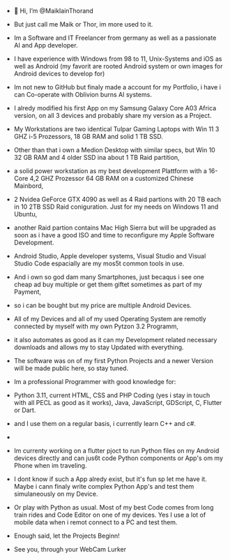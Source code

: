 - 👋 Hi, I’m @MaikIainThorand
- But just call me Maik or Thor, im more used to it.

- Im a Software and IT Freelancer from germany as well as a passionate AI and App developer.
- I have experience with Windows from 98 to 11, Unix-Systems and iOS as well as Android (my favorit are rooted Android system or own images for Android devices to develop for)

- Im not new to GitHub but finaly made a account for my Portfolio, i have i can Co-operate with Oblivion burns AI systems.
- I alredy modified his first App on my Samsung Galaxy Core A03 Africa version, on all 3 devices and probably share my version as a Project.

- My Workstations are two identical Tulpar Gaming Laptops with Win 11 3 GHZ i-5 Prozessors, 18 GB RAM and solid 1 TB SSD.
- Other than that i own a Medion Desktop with similar specs, but Win 10 32 GB RAM and 4 older SSD ina about 1 TB Raid partition,
- a solid power workstation as my best development Plattform with a 16-Core 4,2 GHZ Prozessor 64 GB RAM on a customized Chinese Mainbord,
- 2 Nvidea GeForce GTX 4090 as well as 4 Raid partions with 20 TB each in 10 2TB SSD Raid coniguration. Just for my needs on Windows 11 and Ubuntu,
- another Raid partion contains Mac High Sierra but will be upgraded as soon as i have a good ISO and time to reconfigure my Apple Software Development.
- Android Studio, Apple developer systems, Visual Studio and Visual Studio Code espacially are my mos5t common tools in use.
- And i own so god dam many Smartphones, just becaqus i see one cheap ad buy multiple or get them giftet sometimes as part of my Payment,
- so i can be bought but my price are multiple Android Devices.

- All of my Devices and all of my used Operating System are remotly connected by myself with my own Pytzon 3.2 Programm,
- it also automates as good as it can my Development related necessary downloads and allows my to stay Updated with everything.
- The software was on of my first Python Projects and a newer Version will be made public here, so stay tuned.

- Im a professional Programmer with good knowledge for:
- Python 3.11, current HTML, CSS and PHP Coding (yes i stay in touch with all PECL as good as it works), Java, JavaScript, GDScript, C, Flutter or Dart.
- and I use them on a regular basis, i currently learn C++ and c#.
- 
- Im currenty working on a flutter pjoct to run Python files on my Android devices directly and can jus6t code Python components or App's om my Phone when im traveling.
- I dont know if such a App alredy exist, but it's fun sp let me have it. Maybe i cann finaly write complex Python App's and test them simulaneously on my Device.
- Or play with Python as usual. Most of my best Code comes from long train rides and Code Editor on one of my devices. Yes I use a lot of mobile data when i remot connect to a PC and test them.

- Enough said, let the Projects Beginn!
- See you, through your WebCam Lurker

<!---
MaikIainThorand/MaikIainThorand is a ✨ special ✨ repository because its `README.md` (this file) appears on your GitHub profile.
You can click the Preview link to take a look at your changes.
--->
